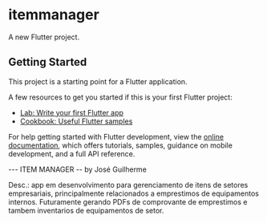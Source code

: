# itemmanager

A new Flutter project.

## Getting Started

This project is a starting point for a Flutter application.

A few resources to get you started if this is your first Flutter project:

- [Lab: Write your first Flutter app](https://docs.flutter.dev/get-started/codelab)
- [Cookbook: Useful Flutter samples](https://docs.flutter.dev/cookbook)

For help getting started with Flutter development, view the
[online documentation](https://docs.flutter.dev/), which offers tutorials,
samples, guidance on mobile development, and a full API reference.

--- ITEM MANAGER --
by José Guilherme

Desc.: app em desenvolvimento para gerenciamento de itens de setores empresariais, principalmente relacionados a emprestimos de equipamentos internos.
Futuramente gerando PDFs de comprovante de emprestimos e tambem inventarios de equipamentos de setor.